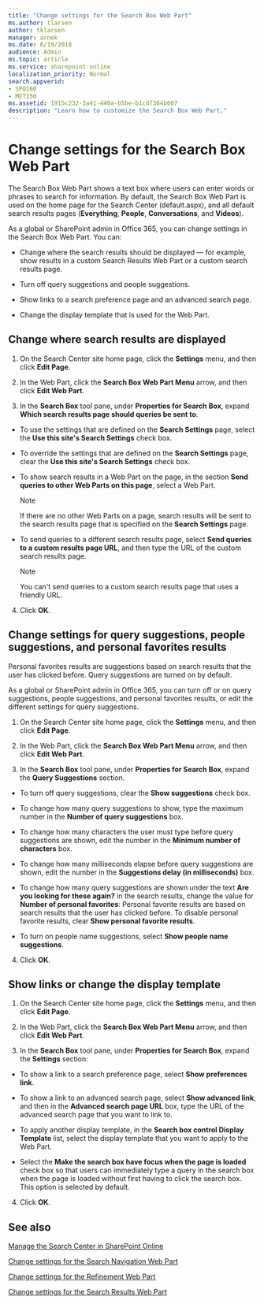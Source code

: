 ```yaml
---
title: "Change settings for the Search Box Web Part"
ms.author: tlarsen
author: tklarsen
manager: arnek
ms.date: 6/19/2018
audience: Admin
ms.topic: article
ms.service: sharepoint-online
localization_priority: Normal
search.appverid:
- SPO160
- MET150
ms.assetid: 1915c232-3a41-440a-b5be-b1cdf364b607
description: "Learn how to customize the Search Box Web Part."
---
```


# Change settings for the Search Box Web Part

The Search Box Web Part shows a text box where users can enter words or phrases to search for information. By default, the Search Box Web Part is used on the home page for the Search Center (default.aspx), and all default search results pages (**Everything**, **People**, **Conversations**, and **Videos**).
  
As a global or SharePoint admin in Office 365, you can change settings in the Search Box Web Part. You can:
  
- Change where the search results should be displayed — for example, show results in a custom Search Results Web Part or a custom search results page.
    
- Turn off query suggestions and people suggestions. 
    
- Show links to a search preference page and an advanced search page.
    
- Change the display template that is used for the Web Part. 
 
    
## Change where search results are displayed
<a name="__toc349558305"> </a>

1. On the Search Center site home page, click the **Settings** menu, and then click **Edit Page**.
    
2. In the Web Part, click the **Search Box Web Part Menu** arrow, and then click **Edit Web Part**.
    
3. In the **Search Box** tool pane, under **Properties for Search Box**, expand **Which search results page should queries be sent to**.
    
  - To use the settings that are defined on the **Search Settings** page, select the **Use this site's Search Settings** check box. 
    
  - To override the settings that are defined on the **Search Settings** page, clear the **Use this site's Search Settings** check box. 
    
  - To show search results in a Web Part on the page, in the section **Send queries to other Web Parts on this page**, select a Web Part.
    
    > [!NOTE]
    >  If there are no other Web Parts on a page, search results will be sent to the search results page that is specified on the **Search Settings** page. 
  
  - To send queries to a different search results page, select **Send queries to a custom results page URL**, and then type the URL of the custom search results page.
    
    > [!NOTE]
    > You can't send queries to a custom search results page that uses a friendly URL. 
  
4. Click **OK**.
    
## Change settings for query suggestions, people suggestions, and personal favorites results
<a name="__toc349558306"> </a>

Personal favorites results are suggestions based on search results that the user has clicked before. Query suggestions are turned on by default.
  
As a global or SharePoint admin in Office 365, you can turn off or on query suggestions, people suggestions, and personal favorites results, or edit the different settings for query suggestions. 
  
1. On the Search Center site home page, click the **Settings** menu, and then click **Edit Page**.
    
2. In the Web Part, click the **Search Box Web Part Menu** arrow, and then click **Edit Web Part**.
    
3. In the **Search Box** tool pane, under **Properties for Search Box**, expand the **Query Suggestions** section. 
    
  - To turn off query suggestions, clear the **Show suggestions** check box. 
    
  - To change how many query suggestions to show, type the maximum number in the **Number of query suggestions** box. 
    
  - To change how many characters the user must type before query suggestions are shown, edit the number in the **Minimum number of characters** box. 
    
  - To change how many milliseconds elapse before query suggestions are shown, edit the number in the **Suggestions delay (in milliseconds)** box. 
    
  - To change how many query suggestions are shown under the text **Are you looking for these again?** in the search results, change the value for **Number of personal favorites**: Personal favorite results are based on search results that the user has clicked before. To disable personal favorite results, clear **Show personal favorite results**. 
    
  - To turn on people name suggestions, select **Show people name suggestions**.
    
4. Click **OK**.
    
## Show links or change the display template
<a name="__toc349558307"> </a>

1. On the Search Center site home page, click the **Settings** menu, and then click **Edit Page**.
    
2. In the Web Part, click the **Search Box Web Part Menu** arrow, and then click **Edit Web Part**.
    
3. In the **Search Box** tool pane, under **Properties for Search Box**, expand the **Settings** section: 
    
  - To show a link to a search preference page, select **Show preferences link**.
    
  - To show a link to an advanced search page, select **Show advanced link**, and then in the **Advanced search page URL** box, type the URL of the advanced search page that you want to link to. 
    
  - To apply another display template, in the **Search box control Display Template** list, select the display template that you want to apply to the Web Part. 
    
  - Select the **Make the search box have focus when the page is loaded** check box so that users can immediately type a query in the search box when the page is loaded without first having to click the search box. This option is selected by default. 
    
4. Click **OK**.
    
## See also
<a name="__toc349558307"> </a>

[Manage the Search Center in SharePoint Online](manage-search-center.md)
  
[Change settings for the Search Navigation Web Part](search-navigation-web-part.md)
  
[Change settings for the Refinement Web Part](refinement-web-part.md)
  
[Change settings for the Search Results Web Part](https://support.office.com/article/40ff85b3-bc5e-4230-b1dd-f088188e487e)

